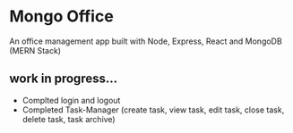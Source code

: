 # Mongo Office 
An office management app built with Node, Express, React and MongoDB (MERN Stack)

## work in progress...

* Complted login and logout
* Completed Task-Manager (create task, view task, edit task, close task, delete task, task archive)
